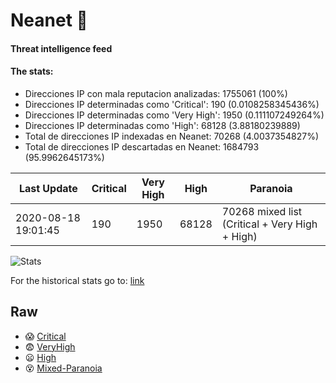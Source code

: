 # Neanet :hocho:
#### Threat intelligence feed
#### The stats:

- Direcciones IP con mala reputacion analizadas: 1755061 (100%)
- Direcciones IP determinadas como 'Critical':  190 (0.0108258345436%)
- Direcciones IP determinadas como 'Very High':  1950 (0.111107249264%)
- Direcciones IP determinadas como 'High':  68128 (3.88180239889)
- Total de direcciones IP indexadas en Neanet:  70268 (4.0037354827%)
- Total de direcciones IP descartadas en Neanet:  1684793 (95.9962645173%)

| Last Update | Critical | Very High | High | Paranoia |
| --- | --- | --- | --- | --- |
| 2020-08-18 19:01:45 | 190 | 1950 | 68128 | 70268 mixed list (Critical + Very High + High)|

![Stats](https://docs.google.com/spreadsheets/d/e/2PACX-1vSnaNMIXVabIpDJjufMlzH7poXnshF3mgd8Is1g9ytUEzVsP5my4Trn8f-xkoLLQ38xpL3HtmUexLo6/pubchart?oid=501124687&format=image)

For the historical stats go to: [link](/stats.csv)
## Raw
- :scream: [Critical](https://raw.githubusercontent.com/JavaGarcia/Neanet/master/blacklists/neanet_critical.txt)
- :fearful: [VeryHigh](https://raw.githubusercontent.com/JavaGarcia/Neanet/master/blacklists/neanet_veryHigh.txtt)
- :frowning: [High](https://raw.githubusercontent.com/JavaGarcia/Neanet/master/blacklists/neanet_high.txt)
- :dizzy_face: [Mixed-Paranoia](https://raw.githubusercontent.com/JavaGarcia/Neanet/master/blacklists/neanet_all.txt)





















































































































































































































































































